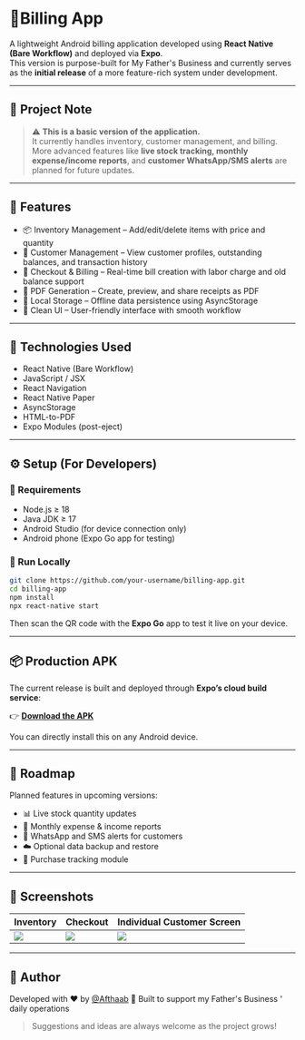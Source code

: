 # 🧾Billing App

A lightweight Android billing application developed using **React Native (Bare Workflow)** and deployed via **Expo**.  
This version is purpose-built for My Father's Business and currently serves as the **initial release** of a more feature-rich system under development.

---

## 📢 Project Note

> ⚠️ **This is a basic version of the application.**  
> It currently handles inventory, customer management, and billing.  
> More advanced features like **live stock tracking, monthly expense/income reports**, and **customer WhatsApp/SMS alerts** are planned for future updates.

---

## 📱 Features

- 📦 Inventory Management – Add/edit/delete items with price and quantity
- 👥 Customer Management – View customer profiles, outstanding balances, and transaction history
- 💸 Checkout & Billing – Real-time bill creation with labor charge and old balance support
- 🧾 PDF Generation – Create, preview, and share receipts as PDF
- 💾 Local Storage – Offline data persistence using AsyncStorage
- 🎨 Clean UI – User-friendly interface with smooth workflow

---

## 🚀 Technologies Used

- React Native (Bare Workflow)
- JavaScript / JSX
- React Navigation
- React Native Paper
- AsyncStorage
- HTML-to-PDF
- Expo Modules (post-eject)

---

## ⚙️ Setup (For Developers)

### 🧰 Requirements

- Node.js ≥ 18  
- Java JDK ≥ 17  
- Android Studio (for device connection only)  
- Android phone (Expo Go app for testing)

### 🧪 Run Locally

```bash
git clone https://github.com/your-username/billing-app.git
cd billing-app
npm install
npx react-native start
````

Then scan the QR code with the **Expo Go** app to test it live on your device.

---

## 📦 Production APK

The current release is built and deployed through **Expo’s cloud build service**:

👉 **[Download the APK](https://expo.dev/accounts/spmar888/projects/KalapothFlourMill/builds/4d0d790c-510b-4c85-86a4-1b4e20365297)**

You can directly install this on any Android device.

---

## 🧭 Roadmap

Planned features in upcoming versions:

* 📊 Live stock quantity updates
* 🧾 Monthly expense & income reports
* 📲 WhatsApp and SMS alerts for customers
* ☁️ Optional data backup and restore
* 🛒 Purchase tracking module

---

## 📸 Screenshots

| Inventory                      | Checkout                      | Individual Customer Screen  |
| ------------------------------ | ----------------------------- | --------------------------  |
| ![](screenshots/inventory_for_billing.jpg) | ![](screenshots/checkout.jpg) | ![](screenshots/customer_details.jpg)  |

---

## 🙌 Author

Developed with ❤️ by [@Afthaab](https://github.com/4fthaab)
🧾 Built to support my Father's Business ' daily operations

> Suggestions and ideas are always welcome as the project grows!
